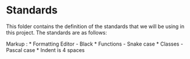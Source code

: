 # Standards
This folder contains the definition of the standards that we will be using in this project.  The standards are as follows:

 Markup : * Formatting Editor - Black
          * Functions - Snake case
          * Classes - Pascal case
          * Indent is 4 spaces
            